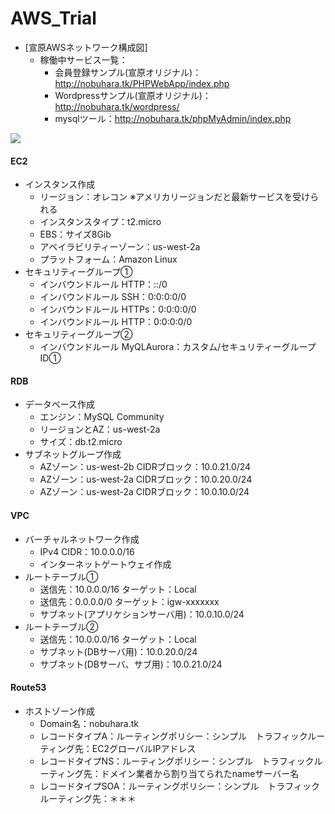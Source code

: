 # AWS_Trial
- [宣原AWSネットワーク構成図]
  - 稼働中サービス一覧：
    -  会員登録サンプル(宣原オリジナル)：http://nobuhara.tk/PHPWebApp/index.php
    -  Wordpressサンプル(宣原オリジナル)：http://nobuhara.tk/wordpress/
    -  mysqlツール：http://nobuhara.tk/phpMyAdmin/index.php
<img src="https://user-images.githubusercontent.com/88915966/146662342-120131de-97ed-45cb-b110-2430983ac577.png">

#### EC2
- インスタンス作成
  - リージョン：オレコン  ※アメリカリージョンだと最新サービスを受けられる
  - インスタンスタイプ：t2.micro  
  - EBS：サイズ8Gib 
  - アベイラビリティーゾーン：us-west-2a
  - プラットフォーム：Amazon Linux
- セキュリティーグループ①
  - インバウンドルール HTTP：::/0
  - インバウンドルール SSH：0:0:0:0/0
  - インバウンドルール HTTPs：0:0:0:0/0
  - インバウンドルール HTTP：0:0:0:0/0
- セキュリティーグループ②
  - インバウンドルール MyQLAurora：カスタム/セキュリティーグループID①
#### RDB
- データベース作成
  - エンジン：MySQL Community
  - リージョンとAZ：us-west-2a
  - サイズ：db.t2.micro
- サブネットグループ作成
  - AZゾーン：us-west-2b CIDRブロック：10.0.21.0/24
  - AZゾーン：us-west-2a CIDRブロック：10.0.20.0/24
  - AZゾーン：us-west-2a CIDRブロック：10.0.10.0/24
#### VPC
- バーチャルネットワーク作成
  - IPv4 CIDR：10.0.0.0/16
  - インターネットゲートウェイ作成
- ルートテーブル①
  - 送信先：10.0.0.0/16 ターゲット：Local
  - 送信先：0.0.0.0/0 ターゲット：igw-xxxxxxx
  - サブネット(アプリケションサーバ用)：10.0.10.0/24
- ルートテーブル②
  - 送信先：10.0.0.0/16 ターゲット：Local
  - サブネット(DBサーバ用)：10.0.20.0/24
  - サブネット(DBサーバ、サブ用)：10.0.21.0/24
#### Route53
- ホストゾーン作成
  - Domain名：nobuhara.tk
  - レコードタイプA：ルーティングポリシー：シンプル　トラフィックルーティング先：EC2グローバルIPアドレス
  - レコードタイプNS：ルーティングポリシー：シンプル　トラフィックルーティング先：ドメイン業者から割り当てられたnameサーバー名
  - レコードタイプSOA：ルーティングポリシー：シンプル　トラフィックルーティング先：＊＊＊
